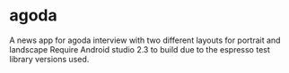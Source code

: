 # agoda
A news app for agoda interview with two different layouts for portrait and landscape
Require Android studio 2.3 to build due to the espresso test library versions used.
